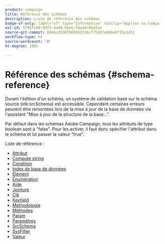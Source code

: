 ```yaml
---
product: campaign
title: Référence des schémas
description: Liste de référence des schémas
badge-v7-only: label="v7" type="Informative" tooltip="Applies to Campaign Classic v7 only"
exl-id: 5745fc60-9df3-4ad0-bbeb-f6ae8c86a5aa
source-git-commit: 8debcd3d8fb883b3316cf75187a86bebf15a1d31
workflow-type: ht
source-wordcount: '0'
ht-degree: 100%

---
```


# Référence des schémas {#schema-reference}

Durant l&#39;édition d&#39;un schéma, un système de validation basé sur le schéma source (xtk:srcSchema) est accessible. Cependant certaines erreurs peuvent être remontées lors de la mise à jour de la base de données via l&#39;assistant &quot;Mise à jour de la structure de la base...&quot;.

Par défaut dans les schémas Adobe Campaign, tous les attributs de type boolean sont à &quot;false&quot;. Pour les activer, il faut donc spécifier l&#39;attribut dans le schéma et lui passer la valeur &quot;true&quot;.

Liste de référence :

* [Attribut](schema/attribute.md)
* [Compute string](schema/compute-string.md)
* [Condition](schema/condition.md)
* [Index de base de données](schema/db-index.md)
* [Élément](schema/element.md)
* [Énumération](schema/enumeration.md)
* [Aide](schema/help.md)
* [Jointure](schema/join.md)
* [Clé](schema/key.md)
* [Keyfield](schema/keyfield.md)
* [Méthodologie](schema/method.md)
* [Méthodes](schema/methods.md)
* [Param](schema/param.md)
* [Paramètres](schema/parameters.md)
* [SrcSchema](schema/srcschema.md)
* [SysFilter](schema/sysfilter.md)
* [Valeur](schema/value.md)
